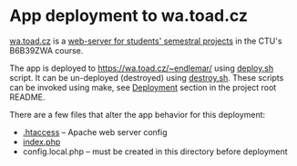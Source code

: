 # App deployment to wa.toad.cz

[wa.toad.cz](https://wa.toad.cz/) is a [web-server for students' semestral projects][ctu-zwa-wa-toad-cz]
in the CTU's B6B39ZWA course.

The app is deployed to https://wa.toad.cz/~endlemar/ using [deploy.sh](./deploy.sh) script. It can be un-deployed
(destroyed) using [destroy.sh](./destroy.sh). These scripts can be invoked using make,
see [Deployment](../../README.md#deployment) section in the project root README.

There are a few files that alter the app behavior for this deployment:
* [.htaccess](./.htaccess) – Apache web server config
* [index.php](./index.php)
* config.local.php – must be created in this directory before deployment

[ctu-zwa-wa-toad-cz]: https://cw.fel.cvut.cz/wiki/courses/b6b39zwa/tutorials/01/start#webserver
